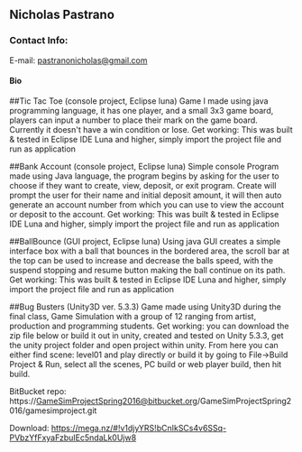 ## Nicholas Pastrano
### Contact Info: 
E-mail: pastranonicholas@gmail.com

#### Bio

##Tic Tac Toe (console project, Eclipse luna)
Game I made using java programming language, it has one player, and a small 3x3 game board, players can input a number to place their mark on the game board. Currently it doesn't have a win condition or lose.
Get working: This was built & tested in Eclipse IDE Luna and higher, simply import the project file and run as application

##Bank Account (console project, Eclipse luna)
Simple console Program made using Java language, the program begins by asking for the user to choose if they want to create, view, deposit, or exit program. Create will prompt the user for their name and initial deposit amount, it will then auto generate an account number from which you can use to view the account or deposit to the account.
Get working: This was built & tested in Eclipse IDE Luna and higher, simply import the project file and run as application

##BallBounce (GUI project, Eclipse luna)
Using java GUI creates a simple interface box with a ball that bounces in the bordered area, the scroll bar at the top can be used to increase and decrease the balls speed, with the suspend stopping and resume button making the ball continue on its path.
Get working: This was built & tested in Eclipse IDE Luna and higher, simply import the project file and run as application

##Bug Busters (Unity3D ver. 5.3.3)
Game made using Unity3D during the final class, Game Simulation with a group of 12 ranging from artist, production and programming students.
Get working: you can download the zip file below or build it out in unity, created and tested on Unity 5.3.3, get the unity project folder and open project within unity. From here you can either find scene: level01 and play directly or build it by going to File->Build Project & Run, select all the scenes, PC build or web player build, then hit build.

BitBucket repo:
https://GameSimProjectSpring2016@bitbucket.org/GameSimProjectSpring2016/gamesimproject.git 

Download:
https://mega.nz/#!v1djyYRS!bCnIkSCs4v6SSq-PVbzYfFxyaFzbuIEc5ndaLk0Ujw8

